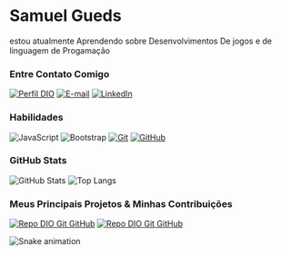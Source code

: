 # Samuel Gueds

estou atualmente Aprendendo sobre Desenvolvimentos De jogos e de linguagem de Progamação


### Entre Contato Comigo

[![Perfil DIO](https://img.shields.io/badge/-Meu%20Perfil%20na%20DIO-FFFAF0?style=for-the-badge)](https://www.dio.me/users/samnsgueds)
[![E-mail](https://img.shields.io/badge/-Email-800000?style=for-the-badge&logo=microsoft-outlook&logoColor=FFFFFF)](mailto:samngueds@gmail.com)
[![LinkedIn](https://img.shields.io/badge/-LinkedIn-800000?style=for-the-badge&logo=linkedin&logoColor=FFFAF0)](https://www.linkedin.com/in/samuel-guedes-b899231ab/)

### Habilidades


![JavaScript](https://img.shields.io/badge/JavaScript-800000?style=for-the-badge&logo=javascript&logoColor=F0DB4F)
![Bootstrap](https://img.shields.io/badge/bootstrap-800000?style=for-the-badge&logo=bootstrap&logoColor=553C7B)
[![Git](https://img.shields.io/badge/Git-800000?style=for-the-badge&logo=git&logoColor=FFFFFF)](https://git-scm.com/doc)
[![GitHub](https://img.shields.io/badge/GitHub-800000?style=for-the-badge&logo=github&logoColor=30d3DC)](https://docs.github.com/)

### GitHub Stats

![GitHub Stats](https://github-readme-stats.vercel.app/api?username=Samngueds&theme=transparent&bg_color=800000&border_color=FFFAF0&show_icons=true&icon_color=FFFAF0&title_color=FFFFFF&text_color=FFF)
![Top Langs](https://github-readme-stats-git-masterrstaa-rickstaa.vercel.app/api/top-langs/?username=Samngueds&layout=compact&bg_color=800000&border_color=FFFAF0&title_color=FFFFFF&text_color=FFF)

### Meus Principais Projetos & Minhas Contribuições 

[![Repo DIO Git GitHub](https://github-readme-stats.vercel.app/api/pin/?username=elidianaandrade&repo=dio-lab-open-source&bg_color=800000&border_color=FFFAF0&show_icons=true&icon_color=FFFAF0&title_color=FFFFFF&text_color=FFF)](https://github.com/elidianaandrade/dio-lab-open-source) [![Repo DIO Git GitHub](https://github-readme-stats.vercel.app/api/pin/?username=Samngueds&repo=Dio-desafio-De-primerio-Repositorio&bg_color=800000&border_color=FFFAF0&show_icons=true&icon_color=FFFAF0&title_color=FFFFFF&text_color=FFF)](https://github.com/Samngueds/Dio-desafio-De-primerio-Repositorio)

![Snake animation](https://github.com/Samngueds/Samngueds/blob/output/github-contribution-grid-snake.svg)
